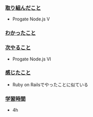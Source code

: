 ### <u>取り組んだこと</u>
- Progate Node.js Ⅴ

### <u>わかったこと</u>


### <u>次やること</u>
- Progate Node.js Ⅵ

### <u>感じたこと</u>
- Ruby on Railsでやったことに似ている

### <u>学習時間</u>
- 4h